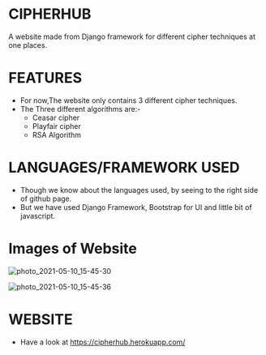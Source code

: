 # CIPHERHUB
A website made from Django framework for different cipher techniques at one places.

# FEATURES
  - For now,The website only contains 3 different cipher techniques.
  - The Three different algorithms are:-
    - Ceasar cipher     
    - Playfair cipher 
    - RSA Algorithm 

# LANGUAGES/FRAMEWORK USED 
  - Though we know about the languages used, by seeing to the right side of github page. 
  - But we have used Django Framework, Bootstrap for UI and little bit of javascript.

# Images of Website
  ![photo_2021-05-10_15-45-30](https://user-images.githubusercontent.com/53119534/117644140-cd2e8e80-b1a6-11eb-910a-3f77150179a3.jpg)
  
  ![photo_2021-05-10_15-45-36](https://user-images.githubusercontent.com/53119534/117644146-ce5fbb80-b1a6-11eb-8069-5fa987fc79ba.jpg)
  

# WEBSITE
 - Have a look at https://cipherhub.herokuapp.com/




